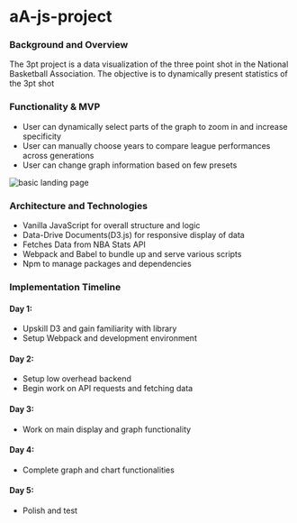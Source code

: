 # aA-js-project

### Background and Overview ###

The 3pt project is a data visualization of the three point shot in the National Basketball Association. The objective is to dynamically present statistics of the 3pt shot

### Functionality & MVP ###

* User can dynamically select parts of the graph to zoom in and increase specificity
* User can manually choose years to compare league performances across generations
* User can change graph information based on few presets

![basic landing page](https://github.com/yin-andrew/aA-js-project/blob/main/Wireframe.png)

### Architecture and Technologies ###

* Vanilla JavaScript for overall structure and logic
* Data-Drive Documents(D3.js) for responsive display of data
* Fetches Data from NBA Stats API
* Webpack and Babel to bundle up and serve various scripts
* Npm to manage packages and dependencies 

### Implementation Timeline ### 
#### Day 1: ####
  * Upskill D3 and gain familiarity with library
  * Setup Webpack and development environment
#### Day 2: ####
  * Setup low overhead backend
  * Begin work on API requests and fetching data
#### Day 3: ####
  * Work on main display and graph functionality
#### Day 4: ####
  * Complete graph and chart functionalities
#### Day 5: ####
  * Polish and test 
